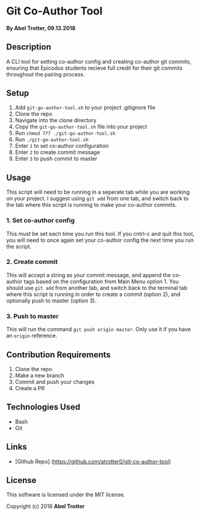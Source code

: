 # Git Co-Author Tool

#### By Abel Trotter, 09.13.2018

## Description

A CLI tool for setting co-author config and creating co-author git commits, ensuring that Epicodus students recieve full credit for their git commits throughout the pairing process.

## Setup

1. Add `git-go-author-tool.sh` to your project .gitignore file
1. Clone the repo
1. Navigate into the clone directory
1. Copy the `git-go-author-tool.sh` file into your project
1. Run `chmod 777 ./git-go-author-tool.sh`
1. Run `./git-go-author-tool.sh`
1. Enter `1` to set co-author configuration
1. Enter `2` to create commit message
1. Enter `3` to push commit to master

## Usage

This script will need to be running in a seperate tab while you are working on your project. I suggest using `git add` from one tab, and switch back to the tab where this script is running to make your co-author commits.

### 1. Set co-author config
This must be set each time you run this tool. If you cntrl-c and quit this tool, you will need to once again set your co-author config the next time you run the script.

### 2. Create commit
This will accept a string as your commit message, and append the co-author tags based on the configuration from Main Menu option 1. You should use `git add` from another tab, and switch back to the terminal tab where this script is running in order to create a commit (option 2), and optionally push to master (option 3).
  
### 3. Push to master
This will run the command `git push origin master`. Only use it if you have an `origin` reference.

## Contribution Requirements

1. Clone the repo
1. Make a new branch
1. Commit and push your changes
1. Create a PR

## Technologies Used

* Bash
* Git

## Links

* [Github Repo] (https://github.com/atrotter0/git-co-author-tool)

## License

This software is licensed under the MIT license.

Copyright (c) 2018 **Abel Trotter**